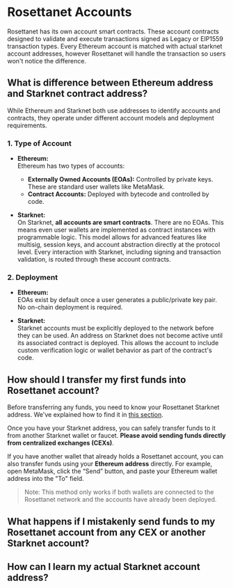 # Rosettanet Accounts

Rosettanet has its own account smart contracts. These account contracts designed to validate and execute transactions signed as Legacy or EIP1559 transaction types. Every Ethereum account is matched with actual starknet account addresses, however Rosettanet will handle the transaction so users won't notice the difference.

## What is difference between Ethereum address and Starknet contract address?

While Ethereum and Starknet both use addresses to identify accounts and contracts, they operate under different account models and deployment requirements.

### 1. **Type of Account**

- **Ethereum:**  
  Ethereum has two types of accounts:

  - **Externally Owned Accounts (EOAs):** Controlled by private keys. These are standard user wallets like MetaMask.
  - **Contract Accounts:** Deployed with bytecode and controlled by code.

- **Starknet:**  
  On Starknet, **all accounts are smart contracts**. There are no EOAs. This means even user wallets are implemented as contract instances with programmable logic. This model allows for advanced features like multisig, session keys, and account abstraction directly at the protocol level. Every interaction with Starknet, including signing and transaction validation, is routed through these account contracts.

### 2. **Deployment**

- **Ethereum:**  
  EOAs exist by default once a user generates a public/private key pair. No on-chain deployment is required.

- **Starknet:**  
  Starknet accounts must be explicitly deployed to the network before they can be used. An address on Starknet does not become active until its associated contract is deployed. This allows the account to include custom verification logic or wallet behavior as part of the contract's code.

## How should I transfer my first funds into Rosettanet account?

Before transferring any funds, you need to know your Rosettanet Starknet address. We've explained how to find it in [this section](/users/first.html#how-to-find-the-actual-starknet-address).

Once you have your Starknet address, you can safely transfer funds to it from another Starknet wallet or faucet. **Please avoid sending funds directly from centralized exchanges (CEXs)**.

If you have another wallet that already holds a Rosettanet account, you can also transfer funds using your **Ethereum address** directly. For example, open MetaMask, click the “Send” button, and paste your Ethereum wallet address into the "To" field.

> Note: This method only works if both wallets are connected to the Rosettanet network and the accounts have already been deployed.

## What happens if I mistakenly send funds to my Rosettanet account from any CEX or another Starknet account?

## How can I learn my actual Starknet account address?
